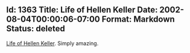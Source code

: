Id: 1363
Title: Life of Hellen Keller
Date: 2002-08-04T00:00:06-07:00
Format: Markdown
Status: deleted
--------------
[Life of Hellen
Keller](http://www.afb.org/info_document_view.asp?documentid=1351).
Simply amazing.
